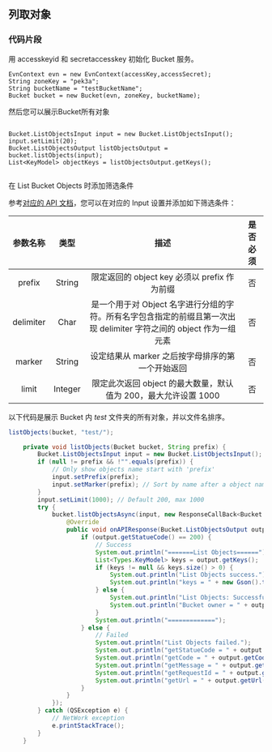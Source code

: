 ## 列取对象



### 代码片段

用 accesskeyid 和 secretaccesskey 初始化 Bucket 服务。

```
EvnContext evn = new EvnContext(accessKey,accessSecret);
String zoneKey = "pek3a";
String bucketName = "testBucketName";
Bucket bucket = new Bucket(evn, zoneKey, bucketName);

```

然后您可以展示Bucket所有对象

```

Bucket.ListObjectsInput input = new Bucket.ListObjectsInput();
input.setLimit(20);
Bucket.ListObjectsOutput listObjectsOutput = bucket.listObjects(input);
List<KeyModel> objectKeys = listObjectsOutput.getKeys();


```

在 List Bucket Objects 时添加筛选条件

参考[对应的 API 文档](https://docs.qingcloud.com/qingstor/api/bucket/get)，您可以在对应的 Input 设置并添加如下筛选条件：

|参数名称|类型|描述|是否必须|
|:--:|:--:|:--:|:--:|
|prefix|String|限定返回的 object key 必须以 prefix 作为前缀|否|
|delimiter|Char|是一个用于对 Object 名字进行分组的字符。所有名字包含指定的前缀且第一次出现 delimiter 字符之间的 object 作为一组元素|否|
|marker|String|设定结果从 marker 之后按字母排序的第一个开始返回|否|
|limit|Integer|限定此次返回 object 的最大数量，默认值为 200，最大允许设置 1000|否|

以下代码是展示 Bucket 内 *test* 文件夹的所有对象，并以文件名排序。

```java
listObjects(bucket, "test/");
```

```java
    private void listObjects(Bucket bucket, String prefix) {
        Bucket.ListObjectsInput input = new Bucket.ListObjectsInput();
        if (null != prefix && !"".equals(prefix)) {
            // Only show objects name start with 'prefix'
            input.setPrefix(prefix);
            input.setMarker(prefix); // Sort by name after a object named prefix
        }
        input.setLimit(1000); // Default 200, max 1000
        try {
            bucket.listObjectsAsync(input, new ResponseCallBack<Bucket.ListObjectsOutput>() {
                @Override
                public void onAPIResponse(Bucket.ListObjectsOutput output) throws QSException {
                    if (output.getStatueCode() == 200) {
                        // Success
                        System.out.println("=======List Objects======");
                        List<Types.KeyModel> keys = output.getKeys();
                        if (keys != null && keys.size() > 0) {
                            System.out.println("List Objects success.");
                            System.out.println("keys = " + new Gson().toJson(keys));
                        } else {
                            System.out.println("List Objects: Successfully Connected. Maybe the bucket is empty.");
                            System.out.println("Bucket owner = " + output.getOwner().getName());
                        }
                        System.out.println("=============");
                    } else {
                        // Failed
                        System.out.println("List Objects failed.");
                        System.out.println("getStatueCode = " + output.getStatueCode());
                        System.out.println("getCode = " + output.getCode());
                        System.out.println("getMessage = " + output.getMessage());
                        System.out.println("getRequestId = " + output.getRequestId());
                        System.out.println("getUrl = " + output.getUrl());
                    }
                }
            });
        } catch (QSException e) {
            // NetWork exception
            e.printStackTrace();
        }
    }
```